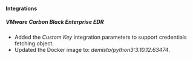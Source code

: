 
#### Integrations

##### VMware Carbon Black Enterprise EDR
- Added the *Custom Key* integration parameters to support credentials fetching object.
- Updated the Docker image to: *demisto/python3:3.10.12.63474*.
